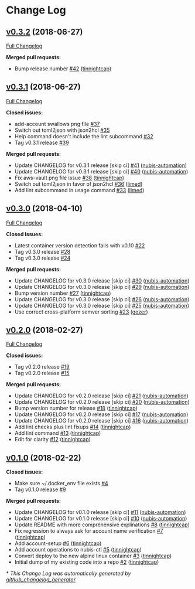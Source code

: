 # Change Log

## [v0.3.2](https://github.com/nubisproject/nubis-ctl/tree/v0.3.2) (2018-06-27)
[Full Changelog](https://github.com/nubisproject/nubis-ctl/compare/v0.3.1...v0.3.2)

**Merged pull requests:**

- Bump release number [\#42](https://github.com/nubisproject/nubis-ctl/pull/42) ([tinnightcap](https://github.com/tinnightcap))

## [v0.3.1](https://github.com/nubisproject/nubis-ctl/tree/v0.3.1) (2018-06-27)
[Full Changelog](https://github.com/nubisproject/nubis-ctl/compare/v0.3.0...v0.3.1)

**Closed issues:**

- add-account swallows png file [\#37](https://github.com/nubisproject/nubis-ctl/issues/37)
- Switch out toml2json with json2hcl [\#35](https://github.com/nubisproject/nubis-ctl/issues/35)
- Help command doesn't include the lint subcommand [\#32](https://github.com/nubisproject/nubis-ctl/issues/32)
- Tag v0.3.1 release [\#39](https://github.com/nubisproject/nubis-ctl/issues/39)

**Merged pull requests:**

- Update CHANGELOG for v0.3.1 release \[skip ci\] [\#41](https://github.com/nubisproject/nubis-ctl/pull/41) ([nubis-automation](https://github.com/nubis-automation))
- Update CHANGELOG for v0.3.1 release \[skip ci\] [\#40](https://github.com/nubisproject/nubis-ctl/pull/40) ([nubis-automation](https://github.com/nubis-automation))
- Fix aws-vault png file issue [\#38](https://github.com/nubisproject/nubis-ctl/pull/38) ([tinnightcap](https://github.com/tinnightcap))
- Switch out toml2json in favor of json2hcl [\#36](https://github.com/nubisproject/nubis-ctl/pull/36) ([limed](https://github.com/limed))
- Add lint subcommand in usage command [\#33](https://github.com/nubisproject/nubis-ctl/pull/33) ([limed](https://github.com/limed))

## [v0.3.0](https://github.com/nubisproject/nubis-ctl/tree/v0.3.0) (2018-04-10)
[Full Changelog](https://github.com/nubisproject/nubis-ctl/compare/v0.2.0...v0.3.0)

**Closed issues:**

- Latest container version detection fails with v0.10 [\#22](https://github.com/nubisproject/nubis-ctl/issues/22)
- Tag v0.3.0 release [\#28](https://github.com/nubisproject/nubis-ctl/issues/28)
- Tag v0.3.0 release [\#24](https://github.com/nubisproject/nubis-ctl/issues/24)

**Merged pull requests:**

- Update CHANGELOG for v0.3.0 release \[skip ci\] [\#30](https://github.com/nubisproject/nubis-ctl/pull/30) ([nubis-automation](https://github.com/nubis-automation))
- Update CHANGELOG for v0.3.0 release \[skip ci\] [\#29](https://github.com/nubisproject/nubis-ctl/pull/29) ([nubis-automation](https://github.com/nubis-automation))
- Bump version number [\#27](https://github.com/nubisproject/nubis-ctl/pull/27) ([tinnightcap](https://github.com/tinnightcap))
- Update CHANGELOG for v0.3.0 release \[skip ci\] [\#26](https://github.com/nubisproject/nubis-ctl/pull/26) ([nubis-automation](https://github.com/nubis-automation))
- Update CHANGELOG for v0.3.0 release \[skip ci\] [\#25](https://github.com/nubisproject/nubis-ctl/pull/25) ([nubis-automation](https://github.com/nubis-automation))
- Use correct cross-platform semver sorting [\#23](https://github.com/nubisproject/nubis-ctl/pull/23) ([gozer](https://github.com/gozer))

## [v0.2.0](https://github.com/nubisproject/nubis-ctl/tree/v0.2.0) (2018-02-27)
[Full Changelog](https://github.com/nubisproject/nubis-ctl/compare/v0.1.0...v0.2.0)

**Closed issues:**

- Tag v0.2.0 release [\#19](https://github.com/nubisproject/nubis-ctl/issues/19)
- Tag v0.2.0 release [\#15](https://github.com/nubisproject/nubis-ctl/issues/15)

**Merged pull requests:**

- Update CHANGELOG for v0.2.0 release \[skip ci\] [\#21](https://github.com/nubisproject/nubis-ctl/pull/21) ([nubis-automation](https://github.com/nubis-automation))
- Update CHANGELOG for v0.2.0 release \[skip ci\] [\#20](https://github.com/nubisproject/nubis-ctl/pull/20) ([nubis-automation](https://github.com/nubis-automation))
- Bump version number for release [\#18](https://github.com/nubisproject/nubis-ctl/pull/18) ([tinnightcap](https://github.com/tinnightcap))
- Update CHANGELOG for v0.2.0 release \[skip ci\] [\#17](https://github.com/nubisproject/nubis-ctl/pull/17) ([nubis-automation](https://github.com/nubis-automation))
- Update CHANGELOG for v0.2.0 release \[skip ci\] [\#16](https://github.com/nubisproject/nubis-ctl/pull/16) ([nubis-automation](https://github.com/nubis-automation))
- Add lint checks plus lint fixups [\#14](https://github.com/nubisproject/nubis-ctl/pull/14) ([tinnightcap](https://github.com/tinnightcap))
- Add lint command [\#13](https://github.com/nubisproject/nubis-ctl/pull/13) ([tinnightcap](https://github.com/tinnightcap))
- Edit for clarity [\#12](https://github.com/nubisproject/nubis-ctl/pull/12) ([tinnightcap](https://github.com/tinnightcap))

## [v0.1.0](https://github.com/nubisproject/nubis-ctl/tree/v0.1.0) (2018-02-22)
**Closed issues:**

- Make sure ~/.docker\_env file exists [\#4](https://github.com/nubisproject/nubis-ctl/issues/4)
- Tag v0.1.0 release [\#9](https://github.com/nubisproject/nubis-ctl/issues/9)

**Merged pull requests:**

- Update CHANGELOG for v0.1.0 release \[skip ci\] [\#11](https://github.com/nubisproject/nubis-ctl/pull/11) ([nubis-automation](https://github.com/nubis-automation))
- Update CHANGELOG for v0.1.0 release \[skip ci\] [\#10](https://github.com/nubisproject/nubis-ctl/pull/10) ([nubis-automation](https://github.com/nubis-automation))
- Update README with more comprehensive explinations [\#8](https://github.com/nubisproject/nubis-ctl/pull/8) ([tinnightcap](https://github.com/tinnightcap))
- Fix regression to always ask for account name verification [\#7](https://github.com/nubisproject/nubis-ctl/pull/7) ([tinnightcap](https://github.com/tinnightcap))
- Add account-setup [\#6](https://github.com/nubisproject/nubis-ctl/pull/6) ([tinnightcap](https://github.com/tinnightcap))
- Add account operations to nubis-ctl [\#5](https://github.com/nubisproject/nubis-ctl/pull/5) ([tinnightcap](https://github.com/tinnightcap))
- Convert deploy to the new alpine linux container [\#3](https://github.com/nubisproject/nubis-ctl/pull/3) ([tinnightcap](https://github.com/tinnightcap))
- Initial dump of my existing code into a repo [\#2](https://github.com/nubisproject/nubis-ctl/pull/2) ([tinnightcap](https://github.com/tinnightcap))



\* *This Change Log was automatically generated by [github_changelog_generator](https://github.com/skywinder/Github-Changelog-Generator)*
